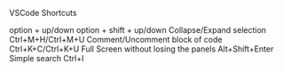 VSCode Shortcuts

option + up/down
option + shift + up/down
Collapse/Expand selection Ctrl+M+H/Ctrl+M+U
Comment/Uncomment block of code Ctrl+K+C/Ctrl+K+U
Full Screen without losing the panels Alt+Shift+Enter
Simple search Ctrl+I

